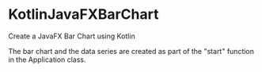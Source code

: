 # KotlinJavaFXBarChart
Create a JavaFX Bar Chart using Kotlin

The bar chart and the data series are created as part of the "start" function in the Application class.
